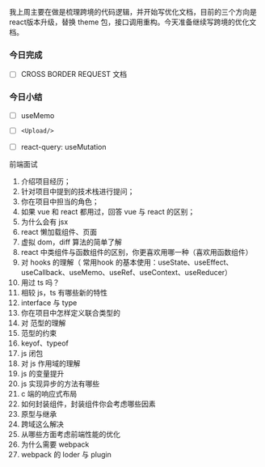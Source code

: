 我上周主要在做是梳理跨境的代码逻辑，并开始写优化文档，目前的三个方向是react版本升级，替换 theme 包，接口调用重构。今天准备继续写跨境的优化文档。

### 今日完成

- [ ] CROSS BORDER REQUEST 文档


###  今日小结

- [ ] useMemo
- [ ] `<Upload/>`
- [ ] react-query: useMutation



前端面试

1. 介绍项目经历；
2. 针对项目中提到的技术栈进行提问；
3. 你在项目中担当的角色；
4. 如果 vue 和 react 都用过，回答 vue 与 react 的区别；
5. 为什么会有 jsx
6. react 懒加载组件、页面
7. 虚拟 dom，diff 算法的简单了解
8. react 中类组件与函数组件的区别，你更喜欢用哪一种（喜欢用函数组件）
9. 对 hooks 的理解（ 常用hook 的基本使用：useState、useEffect、useCallback、useMemo、useRef、useContext、useReducer）
10. 用过 ts 吗？
11. 相较 js，ts 有哪些新的特性
12. interface 与 type
13. 你在项目中怎样定义联合类型的
14. 对 范型的理解
15. 范型的约束
16. keyof、typeof
17. js 闭包
18. 对 js 作用域的理解
19. js 的变量提升
20. js 实现异步的方法有哪些
21. c 端的响应式布局
22. 如何封装组件，封装组件你会考虑哪些因素
23. 原型与继承
24. 跨域这么解决
25. 从哪些方面考虑前端性能的优化
26. 为什么需要 webpack
27. webpack 的 loder 与 plugin